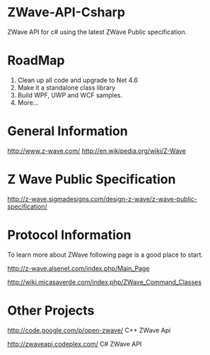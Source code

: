 
# ZWave-API-Csharp
ZWave API for c# using the latest ZWave Public specification.

# RoadMap
1. Clean up all code and upgrade to Net 4.6
2. Make it a standalone class library
3. Build WPF, UWP and WCF samples.
4. More...

# General Information
http://www.z-wave.com/ 
http://en.wikipedia.org/wiki/Z-Wave

# Z Wave Public Specification
http://z-wave.sigmadesigns.com/design-z-wave/z-wave-public-specification/

# Protocol Information
To learn more about ZWave following page is a good place to start.

http://z-wave.alsenet.com/index.php/Main_Page 

http://wiki.micasaverde.com/index.php/ZWave_Command_Classes

# Other Projects

http://code.google.com/p/open-zwave/ C++ ZWave Api

http://zwaveapi.codeplex.com/ C# ZWave API
